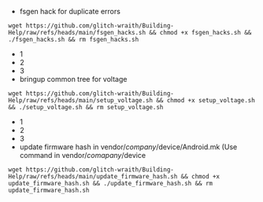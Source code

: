 - fsgen hack for duplicate errors
```
wget https://github.com/glitch-wraith/Building-Help/raw/refs/heads/main/fsgen_hacks.sh && chmod +x fsgen_hacks.sh && ./fsgen_hacks.sh && rm fsgen_hacks.sh
```
- 1
- 2
- 3
- bringup common tree for voltage
```
wget https://github.com/glitch-wraith/Building-Help/raw/refs/heads/main/setup_voltage.sh && chmod +x setup_voltage.sh && ./setup_voltage.sh && rm setup_voltage.sh
```
- 1
- 2
- 3
- update firmware hash in vendor/$company/$device/Android.mk  (Use command in vendor/$comapany/$device
```
wget https://github.com/glitch-wraith/Building-Help/raw/refs/heads/main/update_firmware_hash.sh && chmod +x update_firmware_hash.sh && ./update_firmware_hash.sh && rm update_firmware_hash.sh
```
